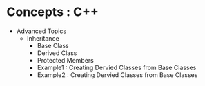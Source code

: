 # Concepts : C++

- Advanced Topics 
  + Inheritance
    - Base Class
    - Derived Class
    - Protected Members
    - Example1 : Creating Dervied Classes from Base Classes
    - Example2 : Creating Dervied Classes from Base Classes
